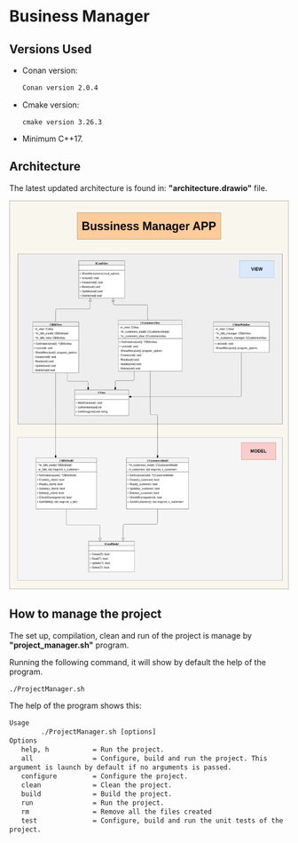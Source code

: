 # Business Manager

## Versions Used

- Conan version:

    ```bash
    Conan version 2.0.4
    ```

- Cmake version:

    ```
    cmake version 3.26.3
    ```

- Minimum C++17.


## Architecture

The latest updated architecture is found in: __"architecture.drawio"__ file.

<div style="text-align:center;">
    <img src="./images/arch.png" height="700"></img>
</div>

## How to manage the project

The set up, compilation, clean and run of the project is manage by __"project_manager.sh"__ program.

Running the following command, it will show by default the help of the program.

```bash
./ProjectManager.sh
```

The help of the program shows this:

```
Usage
        ./ProjectManager.sh [options]
Options
   help, h           = Run the project.
   all               = Configure, build and run the project. This argument is launch by default if no arguments is passed.
   configure         = Configure the project.
   clean             = Clean the project.
   build             = Build the project.
   run               = Run the project.
   rm                = Remove all the files created
   test              = Configure, build and run the unit tests of the project.
```

